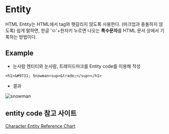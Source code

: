 # Entity
HTML Entity는 HTML에서 tag와 헷갈리지 않도록 사용한다. (마크업과 충돌하지 않도록)
쉽게 말하면, 한글 'ㅁ'+한자키 누르면 나오는 **특수문자**를 HTML 문서 상에서 기록하는 방법이다.

## Example
* 눈사람 엔티티와 눈사람, 트레이드마크를 Entity code를 이용해 작성
```
<h1>&#9731; Snowman<sup>&trade;</sup></h1>
```
* 결과

![snowman](https://user-images.githubusercontent.com/76241233/110797281-43ecff80-82bc-11eb-89a6-9465de6fe243.png)

## entity code 참고 사이트
[Character Entity Reference Chart](https://dev.w3.org/html5/html-author/charref)
